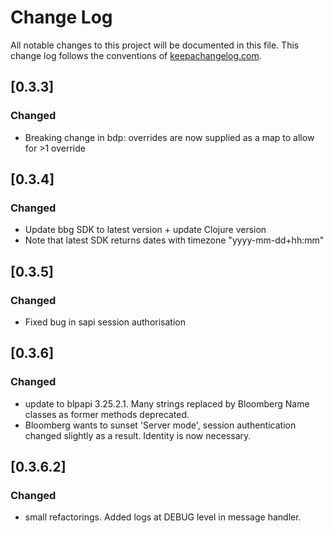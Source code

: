 # Change Log
All notable changes to this project will be documented in this file. This change log follows the conventions of [keepachangelog.com](http://keepachangelog.com/).

## [0.3.3]
### Changed
- Breaking change in bdp: overrides are now supplied as a map to allow for >1 override

## [0.3.4]
### Changed
- Update bbg SDK to latest version + update Clojure version
- Note that latest SDK returns dates with timezone "yyyy-mm-dd+hh:mm"
  
## [0.3.5]
### Changed
- Fixed bug in sapi session authorisation

## [0.3.6]
### Changed
- update to blpapi 3.25.2.1. Many strings replaced by Bloomberg Name classes as former methods deprecated.
- Bloomberg wants to sunset 'Server mode', session authentication changed slightly as a result. Identity is now necessary.

## [0.3.6.2]
### Changed
- small refactorings. Added logs at DEBUG level in message handler.